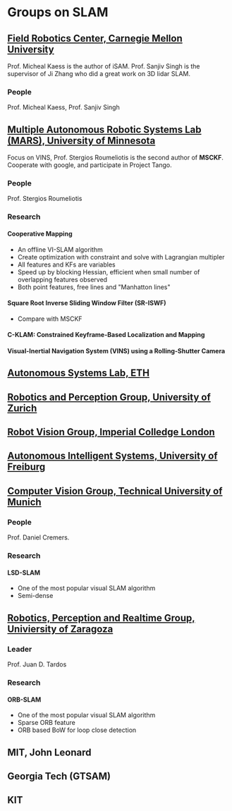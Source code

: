 # Groups on SLAM

## [Field Robotics Center, Carnegie Mellon University](http://www.frc.ri.cmu.edu/index.php)
Prof. Micheal Kaess is the author of iSAM. Prof. Sanjiv Singh is the supervisor of Ji Zhang who did a great work on 3D lidar SLAM.

### People
Prof. Micheal Kaess, Prof. Sanjiv Singh

## [Multiple Autonomous Robotic Systems Lab (MARS), University of Minnesota](http://mars.cs.umn.edu/)
Focus on VINS, Prof. Stergios Roumeliotis is the second author of **MSCKF**. Cooperate with google, and participate in Project Tango.

### People
Prof. Stergios Roumeliotis

### Research

#### Cooperative Mapping
- An offline VI-SLAM algorithm
- Create optimization with constraint and solve with Lagrangian multipler
- All features and KFs are variables
- Speed up by blocking Hessian, efficient when small number of overlapping features observed
- Both point features, free lines and "Manhatton lines"

#### Square Root Inverse Sliding Window Filter (SR-ISWF)
- Compare with MSCKF

#### C-KLAM: Constrained Keyframe-Based Localization and Mapping
#### Visual-Inertial Navigation System (VINS) using a Rolling-Shutter Camera


## [Autonomous Systems Lab, ETH](http://www.asl.ethz.ch/)

## [Robotics and Perception Group, University of Zurich](http://rpg.ifi.uzh.ch/index.html)

## [Robot Vision Group, Imperial Colledge London](https://wp.doc.ic.ac.uk/robotvision/)

## [Autonomous Intelligent Systems, University of Freiburg](http://ais.informatik.uni-freiburg.de/index_en.php)

## [Computer Vision Group, Technical University of Munich](http://vision.in.tum.de/l)

### People
Prof. Daniel Cremers.

### Research
#### LSD-SLAM
- One of the most popular visual SLAM algorithm
- Semi-dense

## [Robotics, Perception and Realtime Group, Univiersity of Zaragoza](http://robots.unizar.es/)

### Leader
Prof. Juan D. Tardos

### Research
#### ORB-SLAM
- One of the most popular visual SLAM algorithm
- Sparse ORB feature
- ORB based BoW for loop close detection


## MIT, John Leonard

## Georgia Tech (GTSAM)

## KIT
